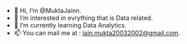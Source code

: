 - 👋 Hi, I’m @MuktaJainn.
- 👀 I’m interested in evrything that is Data related.
- 🌱 I’m currently learning Data Analytics.
- 📫 You can mail me at : jain.mukta20032002@gmail.com.


<!---
MuktaJainn/MuktaJainn is a ✨ special ✨ repository because its `README.md` (this file) appears on your GitHub profile.
You can click the Preview link to take a look at your changes.
--->
